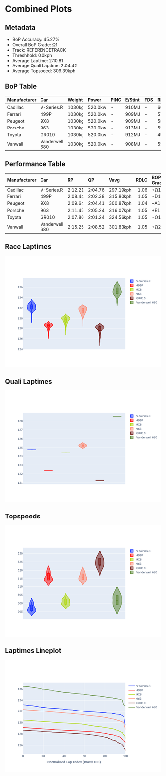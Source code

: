 # Combined Plots

## Metadata

- BoP Accuracy: 45.27%
- Overall BoP Grade: Ω1
- Track: REFERENCETRACK
- Threshhold: 0.0kph
- Average Laptime: 2:10.81
- Average Quali Laptime: 2:04.42
- Average Topspeed: 309.39kph

## BoP Table
| Manufacturer   | Car            | Weight   | Power   | PINC   | E/Stint   | FDS   | RDP    | QDP    | TDP    |
|:---------------|:---------------|:---------|:--------|:-------|:----------|:------|:-------|:-------|:-------|
| Cadillac       | V-Series.R     | 1030kg   | 520.0kw | -      | 910MJ     | -     | 60.57% | 33.33% | 10.98% |
| Ferrari        | 499P           | 1030kg   | 520.0kw | -      | 909MJ     | -     | 57.14% | 33.33% | 1.36%  |
| Peugeot        | 9X8            | 1030kg   | 520.0kw | -      | 909MJ     | -     | 58.50% | 25.00% | 7.66%  |
| Porsche        | 963            | 1030kg   | 520.0kw | -      | 913MJ     | -     | 55.80% | 40.00% | 0.77%  |
| Toyota         | GR010          | 1030kg   | 520.0kw | -      | 912MJ     | -     | 49.80% | 25.00% | 0.99%  |
| Vanwall        | Vanderwell 680 | 1030kg   | 520.0kw | -      | 908MJ     | -     | 55.76% | 50.00% | 1.74%  |

## Performance Table
| Manufacturer   | Car            | RP      | QP      | Vavg      |   RDLC | BOP-Grade   | Match   |
|:---------------|:---------------|:--------|:--------|:----------|-------:|:------------|:--------|
| Cadillac       | V-Series.R     | 2:12.21 | 2:04.76 | 297.19kph |   1.06 | +Ω1         | 18.79%  |
| Ferrari        | 499P           | 2:08.44 | 2:02.38 | 315.80kph |   1.05 | -D1         | 69.72%  |
| Peugeot        | 9X8            | 2:09.64 | 2:04.41 | 300.87kph |   1.04 | ~A1         | 95.16%  |
| Porsche        | 963            | 2:11.45 | 2:05.24 | 316.07kph |   1.05 | +E1         | 59.31%  |
| Toyota         | GR010          | 2:07.86 | 2:01.24 | 324.56kph |   1.05 | -Ω1         | 28.63%  |
| Vanwall        | Vanderwell 680 | 2:15.25 | 2:08.52 | 301.83kph |   1.05 | +Ω2         | 0.00%   |

## Race Laptimes
![Race Laptimes](images/race_violin.png)

## Quali Laptimes
![Quali Laptimes](images/quali_violin.png)

## Topspeeds
![Topspeeds](images/topspeed_violin.png)

## Laptimes Lineplot
![Laptimes Lineplot](images/laptime_line.png)

